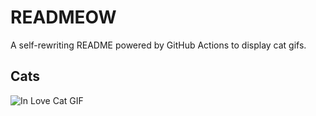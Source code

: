 # READMEOW

A self-rewriting README powered by GitHub Actions to display cat gifs.

## Cats

![In Love Cat GIF](https://media4.giphy.com/media/MDJ9IbxxvDUQM/200.gif?cid=9acd02dahm0sm1ptdy9fd5rfifcic0xa3ebo55b9p69ls3hn&ep=v1_gifs_search&rid=200.gif&ct=g)
